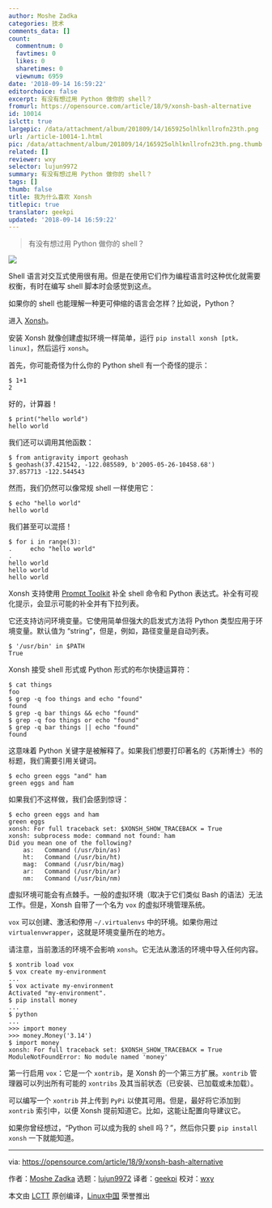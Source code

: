 ```yaml
---
author: Moshe Zadka
categories: 技术
comments_data: []
count:
  commentnum: 0
  favtimes: 0
  likes: 0
  sharetimes: 0
  viewnum: 6959
date: '2018-09-14 16:59:22'
editorchoice: false
excerpt: 有没有想过用 Python 做你的 shell？
fromurl: https://opensource.com/article/18/9/xonsh-bash-alternative
id: 10014
islctt: true
largepic: /data/attachment/album/201809/14/165925olhlknllrofn23th.png
url: /article-10014-1.html
pic: /data/attachment/album/201809/14/165925olhlknllrofn23th.png.thumb.jpg
related: []
reviewer: wxy
selector: lujun9972
summary: 有没有想过用 Python 做你的 shell？
tags: []
thumb: false
title: 我为什么喜欢 Xonsh
titlepic: true
translator: geekpi
updated: '2018-09-14 16:59:22'
---
```



> 
> 有没有想过用 Python 做你的 shell？
> 
> 
> 


![](/data/attachment/album/201809/14/165925olhlknllrofn23th.png)


Shell 语言对交互式使用很有用。但是在使用它们作为编程语言时这种优化就需要权衡，有时在编写 shell 脚本时会感觉到这点。


如果你的 shell 也能理解一种更可伸缩的语言会怎样？比如说，Python？


进入 [Xonsh](https://xon.sh/)。


安装 Xonsh 就像创建虚拟环境一样简单，运行 `pip install xonsh [ptk，linux]`，然后运行 `xonsh`。


首先，你可能奇怪为什么你的 Python shell 有一个奇怪的提示：



```
$ 1+1
2
```

好的，计算器！



```
$ print("hello world")
hello world
```

我们还可以调用其他函数：



```
$ from antigravity import geohash
$ geohash(37.421542, -122.085589, b'2005-05-26-10458.68')
37.857713 -122.544543
```

然而，我们仍然可以像常规 shell 一样使用它：



```
$ echo "hello world"
hello world
```

我们甚至可以混搭！



```
$ for i in range(3):
.     echo "hello world"
.
hello world
hello world
hello world
```

Xonsh 支持使用 [Prompt Toolkit](https://python-prompt-toolkit.readthedocs.io/en/master/) 补全 shell 命令和 Python 表达式。补全有可视化提示，会显示可能的补全并有下拉列表。


它还支持访问环境变量。它使用简单但强大的启发式方法将 Python 类型应用于环境变量。默认值为 “string”，但是，例如，路径变量是自动列表。



```
$ '/usr/bin' in $PATH
True
```

Xonsh 接受 shell 形式或 Python 形式的布尔快捷运算符：



```
$ cat things
foo
$ grep -q foo things and echo "found"
found
$ grep -q bar things && echo "found"
$ grep -q foo things or echo "found"
$ grep -q bar things || echo "found"
found
```

这意味着 Python 关键字是被解释了。如果我们想要打印著名的《苏斯博士》书的标题，我们需要引用关键词。



```
$ echo green eggs "and" ham
green eggs and ham
```

如果我们不这样做，我们会感到惊讶：



```
$ echo green eggs and ham
green eggs
xonsh: For full traceback set: $XONSH_SHOW_TRACEBACK = True
xonsh: subprocess mode: command not found: ham
Did you mean one of the following?
    as:   Command (/usr/bin/as)
    ht:   Command (/usr/bin/ht)
    mag:  Command (/usr/bin/mag)
    ar:   Command (/usr/bin/ar)
    nm:   Command (/usr/bin/nm)
```

虚拟环境可能会有点棘手。一般的虚拟环境（取决于它们类似 Bash 的语法）无法工作。但是，Xonsh 自带了一个名为 `vox` 的虚拟环境管理系统。


`vox` 可以创建、激活和停用 `~/.virtualenvs` 中的环境。如果你用过 `virtualenvwrapper`，这就是环境变量所在的地方。


请注意，当前激活的环境不会影响 `xonsh`。它无法从激活的环境中导入任何内容。



```
$ xontrib load vox
$ vox create my-environment                                                    
...
$ vox activate my-environment        
Activated "my-environment".                                                    
$ pip install money                                                            
...
$ python                                                              
...
>>> import money                                                              
>>> money.Money('3.14')                        
$ import money
xonsh: For full traceback set: $XONSH_SHOW_TRACEBACK = True
ModuleNotFoundError: No module named 'money'
```

第一行启用 `vox`：它是一个 `xontrib`，是 Xonsh 的一个第三方扩展。`xontrib` 管理器可以列出所有可能的 `xontribs` 及其当前状态（已安装、已加载或未加载）。


可以编写一个 `xontrib` 并上传到 `PyPi` 以使其可用。但是，最好将它添加到 `xontrib` 索引中，以便 Xonsh 提前知道它。比如，这能让配置向导建议它。


如果你曾经想过，“Python 可以成为我的 shell 吗？”，然后你只要 `pip install xonsh` 一下就能知道。




---


via: <https://opensource.com/article/18/9/xonsh-bash-alternative>


作者：[Moshe Zadka](https://opensource.com/users/moshez) 选题：[lujun9972](https://github.com/lujun9972) 译者：[geekpi](https://github.com/geekpi) 校对：[wxy](https://github.com/wxy)


本文由 [LCTT](https://github.com/LCTT/TranslateProject) 原创编译，[Linux中国](https://linux.cn/) 荣誉推出